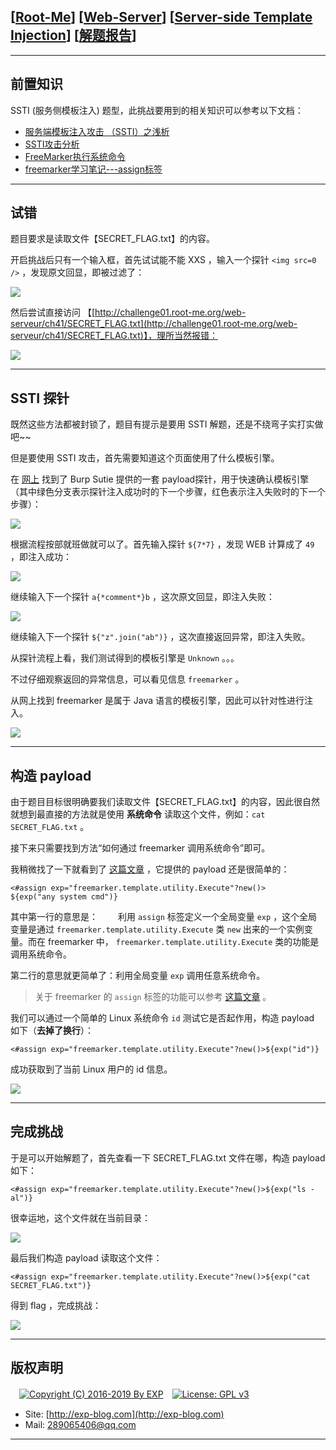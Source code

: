 ## [[Root-Me](https://www.root-me.org/)] [[Web-Server](https://www.root-me.org/en/Challenges/Web-Server/)] [[Server-side Template Injection](https://www.root-me.org/en/Challenges/Web-Server/Server-side-Template-Injection)] [[解题报告](http://exp-blog.com/2019/03/10/pid-3528/)]

------


## 前置知识

SSTI (服务侧模板注入) 题型，此挑战要用到的相关知识可以参考以下文档：

- [服务端模板注入攻击 （SSTI）之浅析](https://www.freebuf.com/vuls/83999.html)
- [SSTI攻击分析](https://hellohxk.com/blog/ssti/)
- [FreeMarker执行系统命令](https://yq.aliyun.com/articles/519369)
- [freemarker学习笔记---assign标签](https://blog.csdn.net/yin767833376/article/details/51831262?utm_source=blogxgwz0)

------

## 试错

题目要求是读取文件【SECRET_FLAG.txt】的内容。

开启挑战后只有一个输入框，首先试试能不能 XXS ，输入一个探针 `<img src=0 />` ，发现原文回显，即被过滤了：

![](http://exp-blog.com/wp-content/uploads/2019/03/d4f352855ae12e7564dd839ac478ca18.png)

然后尝试直接访问 【[http://challenge01.root-me.org/web-serveur/ch41/SECRET_FLAG.txt](http://challenge01.root-me.org/web-serveur/ch41/SECRET_FLAG.txt)】，理所当然报错：

![](http://exp-blog.com/wp-content/uploads/2019/03/41036be7a94a32fe847143242da1dfc6.png)

------

## SSTI 探针

既然这些方法都被封锁了，题目有提示是要用 SSTI 解题，还是不绕弯子实打实做吧~~

但是要使用 SSTI 攻击，首先需要知道这个页面使用了什么模板引擎。

在 [网上](https://www.freebuf.com/vuls/83999.html) 找到了 Burp Sutie 提供的一套 payload探针，用于快速确认模板引擎（其中绿色分支表示探针注入成功时的下一个步骤，红色表示注入失败时的下一个步骤）：

![](http://exp-blog.com/wp-content/uploads/2019/03/0ce12778d8bc0744daade4db1f4eb00f.png)

根据流程按部就班做就可以了。首先输入探针 `${7*7}` ，发现 WEB 计算成了 `49` ，即注入成功：

![](http://exp-blog.com/wp-content/uploads/2019/03/8ed5d5bfb7076c55ff4828cf55d90bdc.png)

继续输入下一个探针 `a{*comment*}b` ，这次原文回显，即注入失败：

![](http://exp-blog.com/wp-content/uploads/2019/03/24869cb70b7740e971f29620fb740065.png)

继续输入下一个探针 `${"z".join("ab")}` ，这次直接返回异常，即注入失败。

从探针流程上看，我们测试得到的模板引擎是 `Unknown` 。。。

不过仔细观察返回的异常信息，可以看见信息 `freemarker` 。

从网上找到 freemarker 是属于 Java 语言的模板引擎，因此可以针对性进行注入。

![](http://exp-blog.com/wp-content/uploads/2019/03/cef4731f720908a537b2be4b9c37c7c8.png)

------

## 构造 payload

由于题目目标很明确要我们读取文件【SECRET_FLAG.txt】的内容，因此很自然就想到最直接的方法就是使用 **系统命令** 读取这个文件，例如：`cat SECRET_FLAG.txt` 。

接下来只需要找到方法“如何通过 freemarker 调用系统命令”即可。

我稍微找了一下就看到了 [这篇文章](https://yq.aliyun.com/articles/519369) ，它提供的 payload 还是很简单的：

```
<#assign exp="freemarker.template.utility.Execute"?new()>
${exp("any system cmd")}
```

其中第一行的意思是：
　　利用 `assign` 标签定义一个全局变量 `exp` ，这个全局变量是通过 `freemarker.template.utility.Execute` 类 `new` 出来的一个实例变量。而在 freemarker 中， `freemarker.template.utility.Execute` 类的功能是调用系统命令。

第二行的意思就更简单了：利用全局变量 `exp` 调用任意系统命令。

> 关于 freemarker 的 `assign` 标签的功能可以参考 [这篇文章](https://blog.csdn.net/yin767833376/article/details/51831262?utm_source=blogxgwz0) 。

我们可以通过一个简单的 Linux 系统命令 `id` 测试它是否起作用，构造 payload 如下（**去掉了换行**）：

`<#assign exp="freemarker.template.utility.Execute"?new()>${exp("id")}`

成功获取到了当前 Linux 用户的 id 信息。

![](http://exp-blog.com/wp-content/uploads/2019/03/390b98e93fe0b676a1669e17c8bc8c34.png)

------

## 完成挑战

于是可以开始解题了，首先查看一下 SECRET_FLAG.txt 文件在哪，构造 payload 如下：

`<#assign exp="freemarker.template.utility.Execute"?new()>${exp("ls -al")}`

很幸运地，这个文件就在当前目录：

![](http://exp-blog.com/wp-content/uploads/2019/03/1a6c9bd0b513953271e5aad6c4a6b895.png)

最后我们构造 payload 读取这个文件：

`<#assign exp="freemarker.template.utility.Execute"?new()>${exp("cat SECRET_FLAG.txt")}`

得到 flag ，完成挑战：

![](http://exp-blog.com/wp-content/uploads/2019/03/280129866ccb07658b96578ec00c2de8.png)

------

## 版权声明

　[![Copyright (C) 2016-2019 By EXP](https://img.shields.io/badge/Copyright%20(C)-2016~2019%20By%20EXP-blue.svg)](http://exp-blog.com)　[![License: GPL v3](https://img.shields.io/badge/License-GPL%20v3-blue.svg)](https://www.gnu.org/licenses/gpl-3.0)
  

- Site: [http://exp-blog.com](http://exp-blog.com) 
- Mail: <a href="mailto:289065406@qq.com?subject=[EXP's Github]%20Your%20Question%20（请写下您的疑问）&amp;body=What%20can%20I%20help%20you?%20（需要我提供什么帮助吗？）">289065406@qq.com</a>


------
